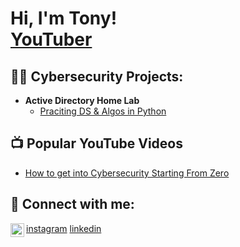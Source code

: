 <h1>Hi, I'm Tony! <br/><a  href="https://www.youtube.com/channel/UCsfaR_P9SeQtU2OKbbUJJuQ">YouTuber</a></h1>

<h2>👨‍💻 Cybersecurity Projects:</h2>

- <b>Active Directory Home Lab</b>
  - [Praciting DS & Algos in Python](https://github.com/joshmadakor1/Algorithms-Practice)


<h2>📺 Popular YouTube Videos</h2>

- [How to get into Cybersecurity Starting From Zero](https://www.youtube.com/watch?v=a83ASGn_V_s)

<h2> 🤳 Connect with me:</h2>

[<img align="left" alt="JoshMadakor | YouTube" width="22px" src="https://cdn.jsdelivr.net/npm/simple-icons@v3/icons/youtube.svg" />][youtube]



[youtube]: https://www.youtube.com/channel/UCsfaR_P9SeQtU2OKbbUJJuQ
[instagram](https://www.instagram.com/mauntonhiker)
[linkedin](https://www.linkedin.com/in/tony-m-729993294/)

<!--
**joshmadakor1/joshmadakor1** is a ✨ _special_ ✨ repository because its `README.md` (this file) appears on your GitHub profile.

Here are some ideas to get you started:

- 🔭 I’m currently working on ...
- 🌱 I’m currently learning ...
- 👯 I’m looking to collaborate on ...
- 🤔 I’m looking for help with ...
- 💬 Ask me about ...
- 📫 How to reach me: ...
- 😄 Pronouns: ...
- ⚡ Fun fact: ...
-->
